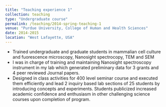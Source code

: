 ```yaml
---
title: "Teaching experience 1"
collection: teaching
type: "Undergraduate course"
permalink: /teaching/2014-spring-teaching-1
venue: "Purdue University, College of Human and Health Sciences"
date: 2014-2015
location: "West Lafayette, USA"
---
```


  * Trained undergraduate and graduate students in mammalian cell culture and fuorescence microscopy, Nanosight spectrocopy, TEM and SEM
  * I was in charge of training and maintaining Nanosight spectroscopy instrument in my lab which generated preliminary data for 3 grants and 4 peer reviewed Journal papers.
  * Designed in class activities for 400 level seminar course and executed them efficiently and lead 2 inquiry based lab sections of 25 students by introducing concepts and experiments. Students publicized increased academic confidence and enthusiasm in other challenging science courses upon completion of program.
